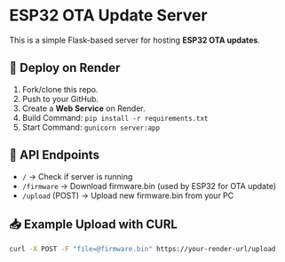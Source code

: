 # ESP32 OTA Update Server

This is a simple Flask-based server for hosting **ESP32 OTA updates**.

## 🚀 Deploy on Render
1. Fork/clone this repo.
2. Push to your GitHub.
3. Create a **Web Service** on Render.
4. Build Command: `pip install -r requirements.txt`
5. Start Command: `gunicorn server:app`

## 📡 API Endpoints
- `/` → Check if server is running
- `/firmware` → Download firmware.bin (used by ESP32 for OTA update)
- `/upload` (POST) → Upload new firmware.bin from your PC

## 📥 Example Upload with CURL
```bash
curl -X POST -F "file=@firmware.bin" https://your-render-url/upload
